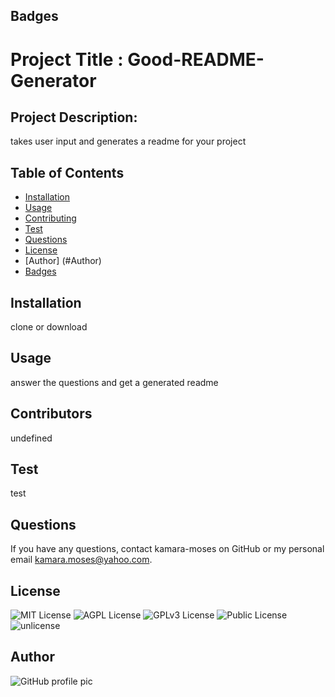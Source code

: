 
  ## Badges
  
  # Project Title : Good-README-Generator
## Project Description:
takes user input and generates a readme for your project
## Table of Contents
* [Installation](#installation)
* [Usage](#usage)
* [Contributing](#contributing)
* [Test](#test)
* [Questions](#questions)
* [License](#license)
* [Author] (#Author)
* [Badges](#badges)
## Installation
clone or download
## Usage
answer the questions and get a generated readme
## Contributors
undefined
## Test
test
## Questions
If you have any questions, contact kamara-moses on GitHub or my personal email kamara.moses@yahoo.com.
## License
  ![MIT License](https://img.shields.io/badge/license-MIT-yellow.svg)
  ![AGPL License](https://img.shields.io/badge/license-AGPL-blue.svg)
  ![GPLv3 License](https://img.shields.io/badge/license-GPL%20v3-yellow.svg)
  ![Public License](https://img.shields.io/badge/license-PDDL-brightgreen.svg)
  ![unlicense](https://img.shields.io/badge/license-Unlicense-blue.svg)
## Author 
![GitHub profile pic](https://avatars3.githubusercontent.com/u/65128951?v=4)

